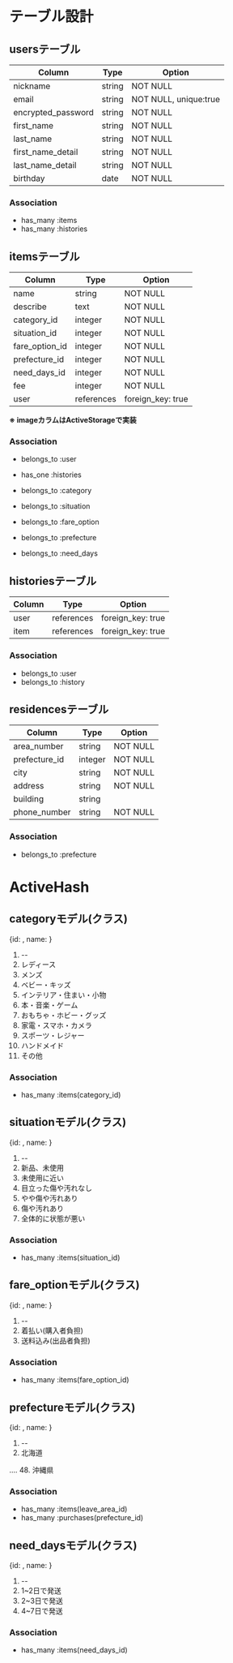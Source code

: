 # テーブル設計

## usersテーブル

| Column             | Type    | Option                |
| ------------------ | ------- | --------------------- |
| nickname           | string  | NOT NULL              |
| email              | string  | NOT NULL, unique:true |
| encrypted_password | string  | NOT NULL              |
| first_name         | string  | NOT NULL              |
| last_name          | string  | NOT NULL              |
| first_name_detail  | string  | NOT NULL              |
| last_name_detail   | string  | NOT NULL              |
| birthday           | date    | NOT NULL              |

### Association

- has_many :items
- has_many :histories

## itemsテーブル

| Column         | Type       | Option            |
| -------------- | ---------- | ----------------- |
| name           | string     | NOT NULL          |
| describe       | text       | NOT NULL          |
| category_id    | integer    | NOT NULL          |
| situation_id   | integer    | NOT NULL          |
| fare_option_id | integer    | NOT NULL          |
| prefecture_id  | integer    | NOT NULL          |
| need_days_id   | integer    | NOT NULL          |
| fee            | integer    | NOT NULL          |
| user           | references | foreign_key: true |

**※ imageカラムはActiveStorageで実装**

### Association

- belongs_to :user
- has_one :histories

- belongs_to :category
- belongs_to :situation
- belongs_to :fare_option
- belongs_to :prefecture
- belongs_to :need_days

## historiesテーブル

| Column        | Type       | Option            |
| ------------- | ---------- | ----------------- |
| user          | references | foreign_key: true |
| item          | references | foreign_key: true |

### Association

- belongs_to :user
- belongs_to :history

## residencesテーブル

| Column        | Type       | Option            |
| ------------- | ---------- | ----------------- |
| area_number   | string     | NOT NULL          |
| prefecture_id | integer    | NOT NULL          |
| city          | string     | NOT NULL          |
| address       | string     | NOT NULL          |
| building      | string     |                   |
| phone_number  | string     | NOT NULL          |

### Association

- belongs_to :prefecture


# ActiveHash

## categoryモデル(クラス)

{id: , name: }

1. --
2. レディース
3. メンズ
4. ベビー・キッズ
5. インテリア・住まい・小物
6. 本・音楽・ゲーム
7. おもちゃ・ホビー・グッズ
8. 家電・スマホ・カメラ
9. スポーツ・レジャー
10. ハンドメイド
11. その他

### Association

- has_many :items(category_id)

## situationモデル(クラス)

{id: , name: }

1. --
2. 新品、未使用
3. 未使用に近い
4. 目立った傷や汚れなし
5. やや傷や汚れあり
6. 傷や汚れあり
7. 全体的に状態が悪い

### Association

- has_many :items(situation_id)

## fare_optionモデル(クラス)

{id: , name: }

1. --
2. 着払い(購入者負担)
3. 送料込み(出品者負担)

### Association

- has_many :items(fare_option_id)

## prefectureモデル(クラス)

{id: , name: }

1. --
2. 北海道

....
48. 沖縄県

### Association

- has_many :items(leave_area_id)
- has_many :purchases(prefecture_id)

## need_daysモデル(クラス)

{id: , name: }

1. --
2. 1~2日で発送
3. 2~3日で発送
4. 4~7日で発送

### Association

- has_many :items(need_days_id)
